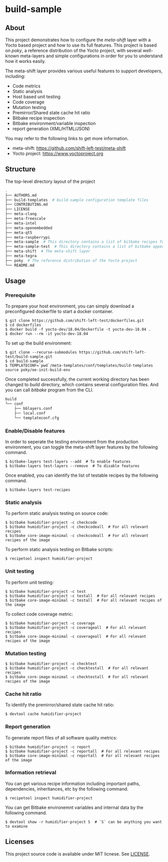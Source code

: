 # build-sample

## About

This project demonstrates how to configure the *meta-shift* layer with a Yocto based project and how to use its full features. This project is based on *poky*, a reference distribution of the Yocto project, with several well-known meta-layers and simple configurations in order for you to understand how it works easily.

The meta-shift layer provides various useful features to support developers, including:

* Code metrics
* Static analysis
* Host based unit testing
* Code coverage
* Mutation testing
* Premirror/Shared state cache hit ratio
* Bitbake recipe inspection
* Bitbake environment/variable inspection
* report generation (XML/HTML/JSON)

You may refer to the following links to get more information.

* meta-shift: https://github.com/shift-left-test/meta-shift
* Yocto project: https://www.yoctoproject.org


## Structure

The top-level directory layout of the project

```bash
.
├── AUTHORS.md
├── build-templates  # build-sample configuration template files
├── CONTRIBUTING.md
├── LICENSE
├── meta-clang
├── meta-freescale
├── meta-intel
├── meta-openembedded
├── meta-qt5
├── meta-raspberrypi
├── meta-sample  # This directory contains a list of bitbake recipes for testing purpose
├── meta-sample-test  # This directory contains a list of bitbake append files (.bbappend) to enable testing
├── meta-shift  # The meta-shift layer
├── meta-tegra
├── poky  # The reference distribution of the Yocto project
└── README.md
```

## Usage

### Prerequisite

To prepare your host environment, you can simply download a preconfigured dockerfile to start a docker container.

    $ git clone https://github.com/shift-left-test/dockerfiles.git
    $ cd dockerfiles
    $ docker build -f yocto-dev/18.04/Dockerfile -t yocto-dev-18.04 .
    $ docker run --rm -it yocto-dev-18.04

To set up the build environment:

    $ git clone --recurse-submodules https://github.com/shift-left-test/build-sample.git
    $ cd build-sample
    $ TEMPLATECONF=`pwd`/meta-templates/conf/templates/build-templates source poky/oe-init-build-env

Once completed successfully, the current working directory has been changed to *build* directory, which contains several configuration files. And you can call *bitbake* program from the CLI.
```bash
build
└── conf
    ├── bblayers.conf
    ├── local.conf
    └── templateconf.cfg
```

### Enable/Disable features

In order to seperate the testing environment from the production environment, you can toggle the meta-shift layer features by the following command.

    $ bitbake-layers test-layers --add  # To enable features
    $ bitbake-layers test-layers --remove  # To disable features

Once enabled, you can identify the list of testable recipes by the following command.

    $ bitbake-layers test-recipes

### Static analysis

To perform static analysis testing on source code:

    $ bitbake humidifier-project -c checkcode
    $ bitbake humidifier-project -c checkcodeall  # For all relevant recipes
    $ bitbake core-image-minimal -c checkcodeall  # For all relevant recipes of the image

To perform static analysis testing on Bitbake scripts:

    $ recipetool inspect humidifier-project

### Unit testing

To perform unit testing:

    $ bitbake humidifier-project -c test
    $ bitbake humidifier-project -c testall  # For all relevant recipes
    $ bitbake core-image-minimal -c testall  # For all relevant recipes of the image

To collect code coverage metric:

    $ bitbake humidifier-porject -c coverage
    $ bitbake humidifier-project -c coverageall  # For all relevant recipes
    $ bitbake core-image-minimal -c coverageall  # For all relevant recipes of the image

### Mutation testing

    $ bitbake humidifier-project -c checktest
    $ bitbake humidifier-project -c checktestall  # For all relevant recipes
    $ bitbake core-image-minimal -c checktestall  # For all relevant recipes of the image

### Cache hit ratio

To identify the premirror/shared state cache hit ratio:

    $ devtool cache humidifier-project

### Report generation

To generate report files of all software quality metrics:

    $ bitbake humidifier-project -c report
    $ bitbake humidifier-project -c reportall  # For all relevant recipes
    $ bitbake core-image-minimal -c reportall  # For all relevant recipes of the image

### Information retrieval

You can get various recipe information including important paths, dependencies, inheritances, etc by the following command.

    $ recipetool inspect humidifier-project

You can get Bitbake environemnt variables and internal data by the following command.

    $ devtool show -r humidifier-project S  # `S` can be anything you want to examine


## Licenses

This project source code is available under MIT licnese. See [LICENSE](LICENSE).
